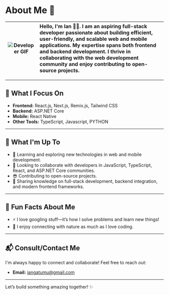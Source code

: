 # About Me 👋

| ![Developer GIF](https://media1.tenor.com/m/2fXbn6Xtt0UAAAAd/software-software-development.gif) | **Hello, I'm Ian 👨‍💻**. I am an aspiring full-stack developer passionate about building efficient, user-friendly, and scalable web and mobile applications. My expertise spans both frontend and backend development. I thrive in collaborating with the web development community and enjoy contributing to open-source projects. |
|:--:|:--|

---

## 🚀 **What I Focus On**

- **Frontend:** React.js, Next.js, Remix.js, Tailwind CSS  
- **Backend:** ASP.NET Core  
- **Mobile:** React Native  
- **Other Tools:** TypeScript, Javascript, PYTHON

---

## 🤔 **What I'm Up To**

- 🌱 Learning and exploring new technologies in web and mobile development.  
- 👯 Looking to collaborate with developers in JavaScript, TypeScript, React, and ASP.NET Core communities.  
- 😎 Contributing to open-source projects.  
- 💬 Sharing knowledge on full-stack development, backend integration, and modern frontend frameworks.  

---

## 🌟 **Fun Facts About Me**

- ⚡ I love googling stuff—it’s how I solve problems and learn new things!  
- 🌳 I enjoy connecting with nature as much as I love coding.  

---

## 📬 **Consult/Contact Me**

I'm always happy to connect and collaborate! Feel free to reach out:  
- **Email:** [iangatumu@gmail.com](mailto:iangatumu@gmail.com)  

---

Let’s build something amazing together! ✨
